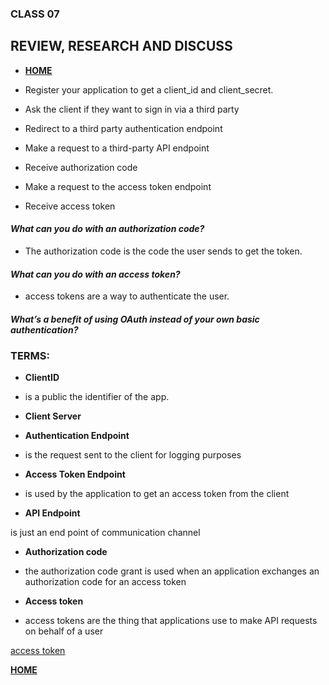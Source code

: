 ### CLASS 07


## REVIEW, RESEARCH AND DISCUSS



- [**HOME**](https://seidomo.github.io/reading_notes/home)

- Register your application to get a client_id and client_secret.

- Ask the client if they want to sign in via a third party

- Redirect to a third party authentication endpoint

- Make a request to a third-party API endpoint

- Receive authorization code

- Make a request to the access token endpoint

- Receive access token


#### *What can you do with an authorization code?*

- The authorization code is the code the user sends to get the token.


#### *What can you do with an access token?*

- access tokens are a way to authenticate the user.

#### *What’s a benefit of using OAuth instead of your own basic authentication?*


### TERMS:

- **ClientID**

- is a public the identifier of the app.

- **Client Server**


- **Authentication Endpoint**

- is the request sent to the client for logging purposes

- **Access Token Endpoint**
 
 - is used by the application to get an access token from the client

- **API Endpoint**

is just an end point of communication channel

- **Authorization code**

- the authorization code grant is used when an application exchanges an authorization code for an access token

- **Access token**

- access tokens are the thing that applications use to make API requests on behalf of a user


[access token](https://www.oauth.com/oauth2-servers/access-tokens/)

 [**HOME**](https://seidomo.github.io/reading_notes/home)